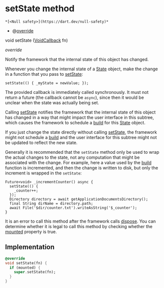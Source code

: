 


# setState method




    *[<Null safety>](https://dart.dev/null-safety)*



- @[override](https://api.flutter.dev/flutter/dart-core/override-constant.html)

void setState
([VoidCallback](https://api.flutter.dev/flutter/dart-ui/VoidCallback.html) fn)

_override_



<p>Notify the framework that the internal state of this object has changed.</p>
<p>Whenever you change the internal state of a <a href="https://api.flutter.dev/flutter/widgets/State-class.html">State</a> object, make the
change in a function that you pass to <a href="../../smeup_widgets_smeup_buttons/SmeupButtonsState/setState.md">setState</a>:</p>
<pre class="language-dart"><code class="language-dart">setState(() { _myState = newValue; });
</code></pre>
<p>The provided callback is immediately called synchronously. It must not
return a future (the callback cannot be <code>async</code>), since then it would be
unclear when the state was actually being set.</p>
<p>Calling <a href="../../smeup_widgets_smeup_buttons/SmeupButtonsState/setState.md">setState</a> notifies the framework that the internal state of this
object has changed in a way that might impact the user interface in this
subtree, which causes the framework to schedule a <a href="../../smeup_widgets_smeup_buttons/SmeupButtonsState/build.md">build</a> for this <a href="https://api.flutter.dev/flutter/widgets/State-class.html">State</a>
object.</p>
<p>If you just change the state directly without calling <a href="../../smeup_widgets_smeup_buttons/SmeupButtonsState/setState.md">setState</a>, the
framework might not schedule a <a href="../../smeup_widgets_smeup_buttons/SmeupButtonsState/build.md">build</a> and the user interface for this
subtree might not be updated to reflect the new state.</p>
<p>Generally it is recommended that the <code>setState</code> method only be used to
wrap the actual changes to the state, not any computation that might be
associated with the change. For example, here a value used by the <a href="../../smeup_widgets_smeup_buttons/SmeupButtonsState/build.md">build</a>
function is incremented, and then the change is written to disk, but only
the increment is wrapped in the <code>setState</code>:</p>
<pre class="language-dart"><code class="language-dart">Future&lt;void&gt; _incrementCounter() async {
  setState(() {
    _counter++;
  });
  Directory directory = await getApplicationDocumentsDirectory();
  final String dirName = directory.path;
  await File('$dir/counter.txt').writeAsString('$_counter');
}
</code></pre>
<p>It is an error to call this method after the framework calls <a href="../../smeup_widgets_smeup_buttons/SmeupButtonsState/dispose.md">dispose</a>.
You can determine whether it is legal to call this method by checking
whether the <a href="https://api.flutter.dev/flutter/widgets/State/mounted.html">mounted</a> property is true.</p>



## Implementation

```dart
@override
void setState(fn) {
  if (mounted) {
    super.setState(fn);
  }
}
```








